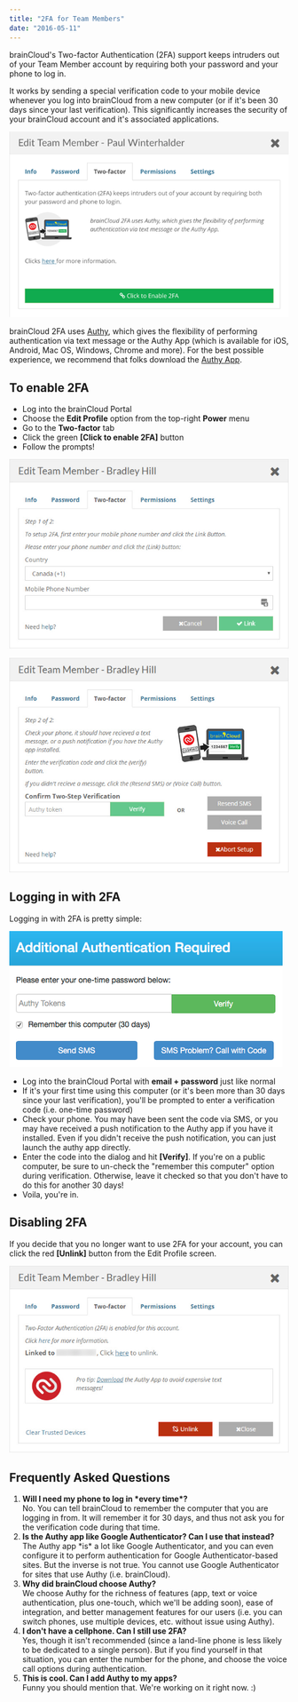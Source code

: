 ```yaml
---
title: "2FA for Team Members"
date: "2016-05-11"
---
```


brainCloud's Two-factor Authentication (2FA) support keeps intruders out of your Team Member account by requiring both your password and your phone to log in.

It works by sending a special verification code to your mobile device whenever you log into brainCloud from a new computer (or if it's been 30 days since your last verification). This significantly increases the security of your brainCloud account and it's associated applications.

[![](images/2017-06-15_20-26-34.png)](images/2017-06-15_20-26-34.png)

brainCloud 2FA uses [Authy](https://www.authy.com), which gives the flexibility of performing authentication via text message or the Authy App (which is available for iOS, Android, Mac OS, Windows, Chrome and more). For the best possible experience, we recommend that folks download the [Authy App](https://www.authy.com/app/mobile/).

## To enable 2FA

- Log into the brainCloud Portal
- Choose the **Edit Profile** option from the top-right **Power** menu
- Go to the **Two-factor** tab
- Click the green **\[Click to enable 2FA\]** button
- Follow the prompts!

[![brainCloud](images/brainCloud_Dashboard_tfa2.jpg)](images/brainCloud_Dashboard_tfa2.jpg)

[![brainCloud](images/brainCloud_Dashboard_tfa3.jpg)](images/brainCloud_Dashboard_tfa3.jpg)

## Logging in with 2FA

Logging in with 2FA is pretty simple:

[![brainCloud](images/Login_2FA.png)](images/Login_2FA.png)

- Log into the brainCloud Portal with **email + password** just like normal
- If it's your first time using this computer (or it's been more than 30 days since your last verification), you'll be prompted to enter a verification code (i.e. one-time password)
- Check your phone. You may have been sent the code via SMS, or you may have received a push notification to the Authy app if you have it installed. Even if you didn't receive the push notification, you can just launch the authy app directly.
- Enter the code into the dialog and hit **\[Verify\]**. If you're on a public computer, be sure to un-check the "remember this computer" option during verification. Otherwise, leave it checked so that you don't have to do this for another 30 days!
- Voila, you're in.

## Disabling 2FA

If you decide that you no longer want to use 2FA for your account, you can click the red **\[Unlink\]** button from the Edit Profile screen.

[![brainCloud](images/brainCloud_Dashboard_tfa4.jpg)](images/brainCloud_Dashboard_tfa4.jpg)

## Frequently Asked Questions

1. **Will I need my phone to log in \*every time\*?**  
    No. You can tell brainCloud to remember the computer that you are logging in from. It will remember it for 30 days, and thus not ask you for the verification code during that time.
2. **Is the Authy app like Google Authenticator? Can I use that instead?**  
    The Authy app \*is\* a lot like Google Authenticator, and you can even configure it to perform authentication for Google Authenticator-based sites. But the inverse is not true. You cannot use Google Authenticator for sites that use Authy (i.e. brainCloud).
3. **Why did brainCloud choose Authy?**  
    We choose Authy for the richness of features (app, text or voice authentication, plus one-touch, which we'll be adding soon), ease of integration, and better management features for our users (i.e. you can switch phones, use multiple devices, etc. without issue using Authy).
4. **I don't have a cellphone. Can I still use 2FA?**  
    Yes, though it isn't recommended (since a land-line phone is less likely to be dedicated to a single person). But if you find yourself in that situation, you can enter the number for the phone, and choose the voice call options during authentication.
5. **This is cool. Can I add Authy to my apps?**  
    Funny you should mention that. We're working on it right now. :)
